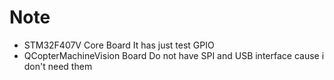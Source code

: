 Note
====
* STM32F407V Core Board
  It has just test GPIO
* QCopterMachineVision Board
  Do not have SPI and USB interface cause i don't need them
